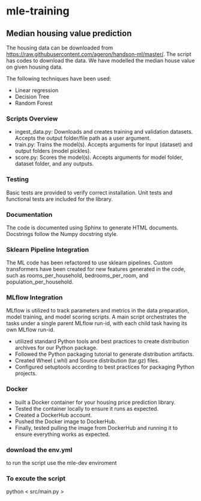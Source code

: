 # mle-training
## Median housing value prediction

The housing data can be downloaded from https://raw.githubusercontent.com/ageron/handson-ml/master/. The script has codes to download the data. We have modelled the median house value on given housing data. 

The following techniques have been used: 

 - Linear regression
 - Decision Tree
 - Random Forest

### Scripts Overview
- ingest_data.py: Downloads and creates training and validation datasets. Accepts the output folder/file path as a user argument.
- train.py: Trains the model(s). Accepts arguments for input (dataset) and output folders (model pickles).
- score.py: Scores the model(s). Accepts arguments for model folder, dataset folder, and any outputs.

### Testing
Basic tests are provided to verify correct installation. Unit tests and functional tests are included for the library.

### Documentation
The code is documented using Sphinx to generate HTML documents. Docstrings follow the Numpy docstring style.

### Sklearn Pipeline Integration
The ML code has been refactored to use sklearn pipelines. Custom transformers have been created for new features generated in the code, such as rooms_per_household, bedrooms_per_room, and population_per_household.

### MLflow Integration
MLflow is utilized to track parameters and metrics in the data preparation, model training, and model scoring scripts. A main script orchestrates the tasks under a single parent MLflow run-id, with each child task having its own MLflow run-id.

 - utilized standard Python tools and best practices to create distribution archives for our Python package.
- Followed the Python packaging tutorial to generate distribution artifacts.
- Created Wheel (.whl) and Source distribution (tar.gz) files.
- Configured setuptools according to best practices for packaging Python projects.


### Docker
- built a Docker container for your housing price prediction library.
- Tested the container locally to ensure it runs as expected.
- Created a DockerHub account.
- Pushed the Docker image to DockerHub.
- Finally, tested pulling the image from DockerHub and running it to ensure everything works as expected. 

### download the env.yml 
to run the script use the mle-dev enviroment

### To excute the script
python < src/main.py >

